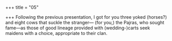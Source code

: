 +++
title = "05"

+++
Following the previous presentation, I got for you three yoked (horses?)  and eight cows that suckle the stranger—
(for you,) the Pajras, who sought fame—as those of good lineage
provided with (wedding-)carts seek maidens with a choice, appropriate  to their clan.